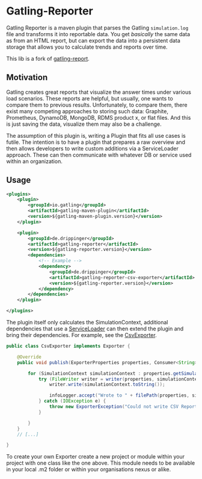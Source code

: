 # Gatling-Reporter

Gatling Reporter is a maven plugin that parses the Gatling `simulation.log` file and transforms it into reportable data.
You get _basically_ the same data as from an HTML report, but can export the data into a persistent data storage
that allows you to calculate trends and reports over time.

This lib is a fork of [gatling-report](https://github.com/nuxeo/gatling-report).

## Motivation

Gatling creates great reports that visualize the answer times under various load scenarios.
These reports are helpful, but usually, one wants to compare them to previous results.
Unfortunately, to compare them, there exist many competing approaches to storing such data: Graphite, Prometheus,
DynamoDB, MongoDB, RDMS product x, or flat files.
And this is just saving the data, visualize them may also be a challenge.

The assumption of this plugin is, writing a Plugin that fits all use cases is futile.
The intention is to have a plugin that prepares a raw overview and then allows developers to write custom additions
via a ServiceLoader approach.
These can then communicate with whatever DB or service used within an organization.

## Usage

```xml
<plugins>
    <plugin>
        <groupId>io.gatling</groupId>
        <artifactId>gatling-maven-plugin</artifactId>
        <version>${gatling-maven-plugin.version}</version>
    </plugin>

    <plugin>
        <groupId>de.drippinger</groupId>
        <artifactId>gatling-reporter</artifactId>
        <version>${gatling-reporter.version}</version>
        <dependencies>
            <!-- Example -->
            <dependency>
                <groupId>de.drippinger</groupId>
                <artifactId>gatling-reporter-csv-exporter</artifactId>
                <version>${gatling-reporter.version}</version>
            </dependency>
        </dependencies>
    </plugin>

</plugins>
```
The plugin itself only calculates the SimulationContext, additional dependencies that use a
[ServiceLoader](https://docs.oracle.com/javase/8/docs/api/java/util/ServiceLoader.html) can then extend the plugin and
bring their dependencies.
For example, see the [CsvExporter](https://github.com/DennisRippinger/gatling-reporter/blob/master/gatling-reporter-csv-exporter/src/main/java/de/drippinger/gatling/CsvExporter.java).

```java
public class CsvExporter implements Exporter {

    @Override
    public void publish(ExporterProperties properties, Consumer<String> infoLogger) {

        for (SimulationContext simulationContext : properties.getSimulations()) {
            try (FileWriter writer = writer(properties, simulationContext)) {
                writer.write(simulationContext.toString());

                infoLogger.accept("Wrote to " + filePath(properties, simulationContext));
            } catch (IOException e) {
                throw new ExporterException("Could not write CSV Report", e);
            }

        }
    }
    // [...]

}
```
To create your own Exporter create a new project or module within your project with one class like the one above.
This module needs to be available in your local .m2 folder or within your organisations nexus or alike.


